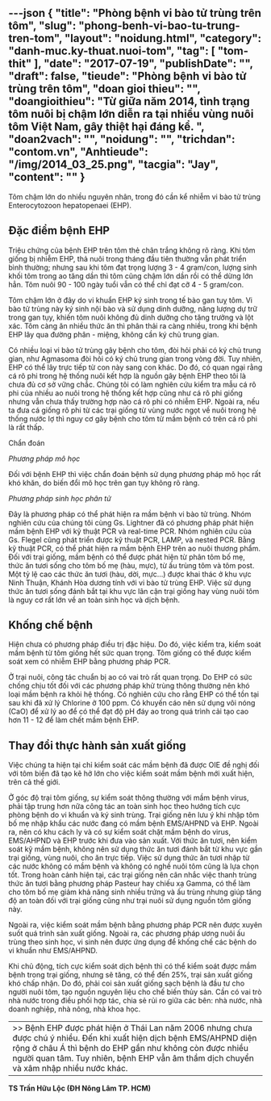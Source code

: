 ---json
{
    "title": "Phòng bệnh vi bào tử trùng trên tôm",
    "slug": "phong-benh-vi-bao-tu-trung-tren-tom",
    "layout": "noidung.html",
    "category": "danh-muc.ky-thuat.nuoi-tom",
    "tag": [
        "tom-thit"
    ],
    "date": "2017-07-19",
    "publishDate": "",
    "draft": false,
    "tieude": "Phòng bệnh vi bào tử trùng trên tôm",
    "doan gioi thieu": "",
    "doangioithieu": "Từ giữa năm 2014, tình trạng tôm nuôi bị chậm lớn diễn ra tại nhiều vùng nuôi tôm Việt Nam, gây thiệt hại đáng kể. ",
    "doan2vach": "",
    "noidung": "",
    "trichdan": "contom.vn",
    "Anhtieude": "/img/2014_03_25.png",
    "tacgia": "Jay",
    "__content__": ""
}
---
<p>T&ocirc;m chậm lớn do nhiều nguy&ecirc;n nh&acirc;n, trong đ&oacute; cần kể nhiễm vi b&agrave;o tử tr&ugrave;ng Enterocytozoon hepatopenaei (EHP).</p>

<h2>Đặc điểm bệnh EHP</h2>

<p>Triệu chứng của bệnh EHP tr&ecirc;n t&ocirc;m thẻ ch&acirc;n trắng kh&ocirc;ng r&otilde; r&agrave;ng. Khi t&ocirc;m giống bị nhiễm EHP, thả nu&ocirc;i trong th&aacute;ng đầu ti&ecirc;n thường vẫn ph&aacute;t triển b&igrave;nh thường; nhưng sau khi t&ocirc;m đạt trọng lượng 3 - 4 gram/con, lượng sinh khối t&ocirc;m trong ao tăng dần th&igrave; t&ocirc;m cũng chậm lớn dần rồi c&oacute; thể dừng lớn hẳn. T&ocirc;m nu&ocirc;i 90 - 100 ng&agrave;y tuổi vẫn c&oacute; thể chỉ đạt cỡ 4 - 5 gram/con.</p>

<p>T&ocirc;m chậm lớn ở đ&acirc;y do vi khuẩn EHP k&yacute; sinh trong tế b&agrave;o gan tuỵ t&ocirc;m. Vi b&agrave;o tử tr&ugrave;ng n&agrave;y k&yacute; sinh nội b&agrave;o v&agrave; sử dụng dinh dưỡng, năng lượng dự trữ trong gan tụy, khiến t&ocirc;m nu&ocirc;i kh&ocirc;ng đủ dinh dưỡng cho tăng trưởng v&agrave; lột x&aacute;c. T&ocirc;m c&agrave;ng ăn nhiều thức ăn th&igrave; ph&acirc;n thải ra c&agrave;ng nhiều, trong khi bệnh EHP l&acirc;y qua đường ph&acirc;n - miệng, kh&ocirc;ng cần k&yacute; chủ trung gian.</p>

<p>C&oacute; nhiều loại vi b&agrave;o tử tr&ugrave;ng g&acirc;y bệnh cho t&ocirc;m, đ&ograve;i hỏi phải c&oacute; k&yacute; chủ trung gian, như Agmasoma đ&ograve;i hỏi c&oacute; k&yacute; chủ trung gian trong v&ograve;ng đời. Tuy nhi&ecirc;n, EHP c&oacute; thể l&acirc;y trực tiếp từ con n&agrave;y sang con kh&aacute;c. Do đ&oacute;, c&oacute; quan ngại rằng c&aacute; r&ocirc; phi trong hệ thống nu&ocirc;i kết hợp l&agrave; nguồn g&acirc;y bệnh EHP theo t&ocirc;i l&agrave; chưa đủ cơ sở vững chắc. Ch&uacute;ng t&ocirc;i c&oacute; l&agrave;m nghi&ecirc;n cứu kiểm tra mẫu c&aacute; r&ocirc; phi của nhiều ao nu&ocirc;i trong hệ thống kết hợp cũng như c&aacute; r&ocirc; phi giống nhưng vẫn chưa thấy trường hợp n&agrave;o c&aacute; r&ocirc; phi c&oacute; nhiễm EHP. Ngo&agrave;i ra, nếu ta đưa c&aacute; giống r&ocirc; phi từ c&aacute;c trại giống từ v&ugrave;ng nước ngọt về nu&ocirc;i trong hệ thống nước lợ th&igrave; nguy cơ g&acirc;y bệnh cho t&ocirc;m từ mầm bệnh c&oacute; tr&ecirc;n c&aacute; r&ocirc; phi l&agrave; rất thấp.</p>

<p>Chẩn đo&aacute;n</p>

<p><em>Phương ph&aacute;p m&ocirc; học</em></p>

<p>Đối với bệnh EHP th&igrave; việc chẩn đo&aacute;n bệnh sử dụng phương ph&aacute;p m&ocirc; học rất kh&oacute; khăn, do biến đổi m&ocirc; học tr&ecirc;n gan tụy kh&ocirc;ng r&otilde; r&agrave;ng.</p>

<p><em>Phương ph&aacute;p sinh học ph&acirc;n tử</em></p>

<p>Đ&acirc;y l&agrave; phương ph&aacute;p c&oacute; thể ph&aacute;t hiện ra mầm bệnh vi b&agrave;o tử tr&ugrave;ng. Nh&oacute;m nghi&ecirc;n cứu của ch&uacute;ng t&ocirc;i c&ugrave;ng Gs. Lightner đ&atilde; c&oacute; phương ph&aacute;p ph&aacute;t hiện mầm bệnh EHP với kỹ thuật PCR v&agrave; real-time PCR. Nh&oacute;m nghi&ecirc;n cứu của Gs. Flegel cũng ph&aacute;t triển được kỹ thuật PCR, LAMP, v&agrave; nested PCR. Bằng&nbsp; kỹ thuật PCR, c&oacute; thể ph&aacute;t hiện ra mầm bệnh EHP tr&ecirc;n ao nu&ocirc;i thương phẩm. Đối với trại giống, mầm bệnh c&oacute; thể được ph&aacute;t hiện từ ph&acirc;n t&ocirc;m bố mẹ,&nbsp; thức ăn tươi sống cho t&ocirc;m bố mẹ (h&agrave;u, mực), từ ấu tr&ugrave;ng t&ocirc;m v&agrave; t&ocirc;m post. Một tỷ lệ cao c&aacute;c thức ăn tươi (h&agrave;u, dời, mực&hellip;) được khai th&aacute;c ở khu vực Ninh Thuận, Kh&aacute;nh H&ograve;a dương t&iacute;nh với vi b&agrave;o tử tr&ugrave;ng EHP. Việc sử dụng thức ăn tươi sống đ&aacute;nh bắt tại khu vực l&acirc;n cận trại giống hay v&ugrave;ng nu&ocirc;i t&ocirc;m l&agrave; nguy cơ rất lớn về an to&agrave;n sinh học v&agrave; dịch bệnh.</p>

<h2>Khống chế bệnh</h2>

<p>Hiện chưa c&oacute; phương ph&aacute;p điều trị đặc hiệu. Do đ&oacute;, việc kiểm tra, kiểm so&aacute;t mầm bệnh từ t&ocirc;m giống hết sức quan trọng. T&ocirc;m giống c&oacute; thể được kiểm so&aacute;t xem c&oacute; nhiễm EHP bằng phương ph&aacute;p PCR.</p>

<p>Ở trại nu&ocirc;i, c&ocirc;ng t&aacute;c chuẩn bị ao c&oacute; vai tr&ograve; rất quan trọng. Do EHP c&oacute; sức chống chịu tốt đối với c&aacute;c phương ph&aacute;p khử tr&ugrave;ng th&ocirc;ng thường n&ecirc;n kh&oacute; loại mầm bệnh ra khỏi hệ thống. C&oacute; nghi&ecirc;n cứu cho rằng EHP c&oacute; thể tồn tại sau khi đ&atilde; xử l&yacute; Chlorine ở 100 ppm. C&oacute; khuyến c&aacute;o n&ecirc;n sử dụng v&ocirc;i n&oacute;ng (CaO) để xử l&yacute; ao để c&oacute; thể đạt độ pH đ&aacute;y ao trong qu&aacute; tr&igrave;nh cải tạo cao hơn 11 - 12 để l&agrave;m chết mầm bệnh EHP.</p>

<h2>Thay đổi thực h&agrave;nh sản xuất giống</h2>

<p>Việc ch&uacute;ng ta hiện tại chỉ kiểm so&aacute;t c&aacute;c mầm bệnh đ&atilde; được OIE đề nghị đối với t&ocirc;m biển đ&atilde; tạo kẽ hở lớn cho việc kiểm so&aacute;t mầm bệnh mới xuất hiện, tr&ecirc;n cả thế giới.</p>

<p>Ở g&oacute;c độ trại t&ocirc;m giống, sự kiểm so&aacute;t th&ocirc;ng thường với mầm bệnh virus, phải tập trung hơn nữa c&ocirc;ng t&aacute;c an to&agrave;n sinh học theo hướng t&iacute;ch cực ph&ograve;ng bệnh do vi khuẩn v&agrave; k&yacute; sinh tr&ugrave;ng. Trại giống n&ecirc;n lưu &yacute; khi nhập t&ocirc;m bố mẹ nhập khẩu c&aacute;c nước đang c&oacute; mầm bệnh EMS/AHPND v&agrave; EHP. Ngo&agrave;i ra, n&ecirc;n c&oacute; khu c&aacute;ch ly v&agrave; c&oacute; sự kiểm so&aacute;t chặt mầm bệnh do virus, EMS/AHPND v&agrave; EHP trước khi đưa v&agrave;o sản xuất. Với thức ăn tươi, n&ecirc;n kiểm so&aacute;t kỹ mầm bệnh, kh&ocirc;ng n&ecirc;n sử dụng thức ăn tươi đ&aacute;nh bắt từ khu vực gần trại giống, v&ugrave;ng nu&ocirc;i, cho ăn trực tiếp. Việc sử dụng thức ăn tươi nhập từ c&aacute;c nước kh&ocirc;ng c&oacute; mầm bệnh v&agrave; kh&ocirc;ng c&oacute; nghề nu&ocirc;i t&ocirc;m cũng l&agrave; lựa chọn tốt. Trong ho&agrave;n cảnh hiện tại, c&aacute;c trại giống n&ecirc;n c&acirc;n nhắc việc thanh tr&ugrave;ng thức ăn tươi bằng phương ph&aacute;p Pasteur hay chiếu xạ Gamma, c&oacute; thể l&agrave;m cho t&ocirc;m bố mẹ giảm khả năng sinh nhiều trứng v&agrave; ấu tr&ugrave;ng nhưng gi&uacute;p tăng độ an to&agrave;n đối với trại giống cũng như trại nu&ocirc;i sử dụng nguồn t&ocirc;m giống n&agrave;y.</p>

<p>Ngo&agrave;i ra, việc kiểm so&aacute;t mầm bệnh bằng phương ph&aacute;p PCR n&ecirc;n được xuy&ecirc;n suốt qu&aacute; tr&igrave;nh sản xuất giống. Ngo&agrave;i ra, c&aacute;c phương ph&aacute;p ương nu&ocirc;i ấu tr&ugrave;ng theo sinh học, vi sinh n&ecirc;n được ứng dụng để khống chế c&aacute;c bệnh do vi khuẩn như EMS/AHPND.</p>

<p>Khi chủ động, t&iacute;ch cực kiểm so&aacute;t dịch bệnh th&igrave; c&oacute; thể kiểm so&aacute;t được mầm bệnh trong trại giống, nhưng sẽ tăng, c&oacute; thể đến 25%, trại sản xuất giống kh&oacute; chấp nhận. Do đ&oacute;, phải coi sản xuất giống sạch bệnh l&agrave; đầu tư cho người nu&ocirc;i t&ocirc;m, tạo nguồn nguy&ecirc;n liệu cho chế biến thủy sản. Cần c&oacute; vai tr&ograve; nh&agrave; nước trong điều phối hợp t&aacute;c, chia sẻ rủi ro giữa c&aacute;c b&ecirc;n: nh&agrave; nước, nh&agrave; doanh nghiệp, nh&agrave; n&ocirc;ng, nh&agrave; khoa học.&nbsp;</p>

<table>
	<tbody>
		<tr>
			<td>&gt;&gt; Bệnh EHP được ph&aacute;t hiện ở Th&aacute;i Lan năm 2006 nhưng chưa được ch&uacute; &yacute; nhiều. Đến khi xuất hiện dịch bệnh EMS/AHPND diện rộng ở ch&acirc;u &Aacute; th&igrave; bệnh do EHP gần như kh&ocirc;ng c&ograve;n được nhiều người quan t&acirc;m. Tuy nhi&ecirc;n, bệnh EHP vẫn &acirc;m thầm dịch chuyển v&agrave; x&acirc;m nhập nhiều nước kh&aacute;c.</td>
		</tr>
	</tbody>
</table>

<p><strong>TS Trần Hữu Lộc (ĐH N&ocirc;ng L&acirc;m TP. HCM)&nbsp;</strong></p>
